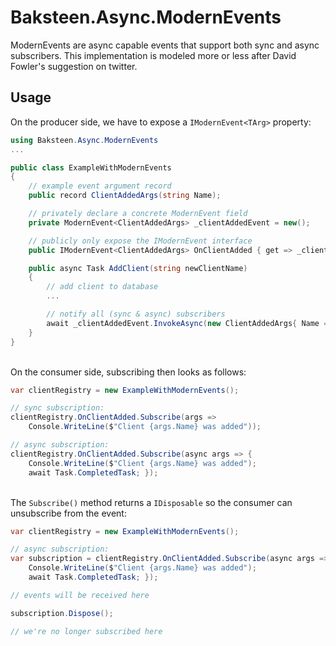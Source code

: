 # Baksteen.Async.ModernEvents

ModernEvents are async capable events that support both sync and async subscribers. This implementation is modeled more or less after David Fowler's suggestion on twitter.

## Usage

On the producer side, we have to expose a `IModernEvent<TArg>` property:

```csharp
using Baksteen.Async.ModernEvents
...

public class ExampleWithModernEvents
{
    // example event argument record
    public record ClientAddedArgs(string Name);

    // privately declare a concrete ModernEvent field
    private ModernEvent<ClientAddedArgs> _clientAddedEvent = new();

    // publicly only expose the IModernEvent interface
    public IModernEvent<ClientAddedArgs> OnClientAdded { get => _clientAddedEvent; }

    public async Task AddClient(string newClientName)
    {
        // add client to database
        ...

        // notify all (sync & async) subscribers
        await _clientAddedEvent.InvokeAsync(new ClientAddedArgs{ Name = newClientName });
    }
}
```
\
On the consumer side, subscribing then looks as follows:

```csharp
var clientRegistry = new ExampleWithModernEvents();

// sync subscription:
clientRegistry.OnClientAdded.Subscribe(args =>
    Console.WriteLine($"Client {args.Name} was added"));

// async subscription:
clientRegistry.OnClientAdded.Subscribe(async args => {
    Console.WriteLine($"Client {args.Name} was added");
    await Task.CompletedTask; });
```
\
The `Subscribe()` method returns a `IDisposable` so the consumer can unsubscribe from the event:

```csharp
var clientRegistry = new ExampleWithModernEvents();

// async subscription:
var subscription = clientRegistry.OnClientAdded.Subscribe(async args => {
    Console.WriteLine($"Client {args.Name} was added");
    await Task.CompletedTask; });

// events will be received here

subscription.Dispose();

// we're no longer subscribed here
```
